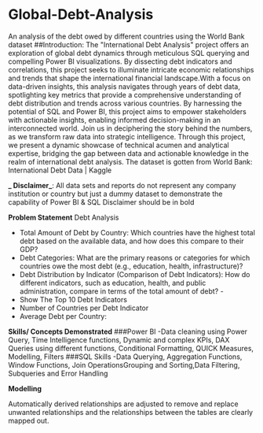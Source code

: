 # Global-Debt-Analysis
An analysis of the debt owed by different countries using the World Bank dataset
##Introduction: The "International Debt Analysis" project offers an exploration of global debt dynamics through meticulous SQL querying and compelling Power BI visualizations. By dissecting debt indicators and correlations, this project seeks to illuminate intricate economic relationships and trends that shape the international financial landscape.With a focus on data-driven insights, this analysis navigates through years of debt data, spotlighting key metrics that provide a comprehensive understanding of debt distribution and trends across various countries. By harnessing the potential of SQL and Power BI, this project aims to empower stakeholders with actionable insights, enabling informed decision-making in an interconnected world.
Join us in deciphering the story behind the numbers, as we transform raw data into strategic intelligence. Through this project, we present a dynamic showcase of technical acumen and analytical expertise, bridging the gap between data and actionable knowledge in the realm of international debt analysis.
The dataset is gotten from  World Bank: International Debt Data | Kaggle

**_ Disclaimer_**: All data sets and reports do not represent any company institution or country but just a dummy dataset to demonstrate the capability of Power BI & SQL
Disclaimer should be in bold


**Problem Statement**
 Debt Analysis
 - Total Amount of Debt by Country: Which countries have the highest total debt based on the available data, and how does this compare to their GDP?
 - Debt Categories: What are the primary reasons or categories for which countries owe the most debt (e.g., education, health, infrastructure)?
 - Debt Distribution by Indicator (Comparison of Debt Indicators): How do different indicators, such as education, health, and public administration, compare in terms of the total amount of debt? -
 -  Show The Top 10 Debt Indicators
 -  Number of Countries per Debt Indicator
 -  Average Debt per Country:

**Skills/ Concepts Demonstrated** 
###Power BI 
-Data cleaning using Power Query, Time Intelligence functions, Dynamic and complex KPIs, DAX Queries using different functions, Conditional Formatting, QUICK Measures, Modelling, Filters 
 ###SQL Skills
-Data Querying, Aggregation Functions, Window Functions, Join OperationsGrouping and Sorting,Data Filtering, Subqueries and Error Handling

 **Modelling**

Automatically derived relationships are adjusted to remove and replace unwanted relationships and the relationships between the tables are clearly mapped out.



